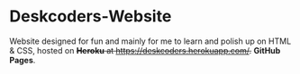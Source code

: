 # Deskcoders-Website
Website designed for fun and mainly for me to learn and polish up on HTML & CSS, hosted on ~~**Heroku** at https://deskcoders.herokuapp.com/.~~ **GitHub Pages**.
